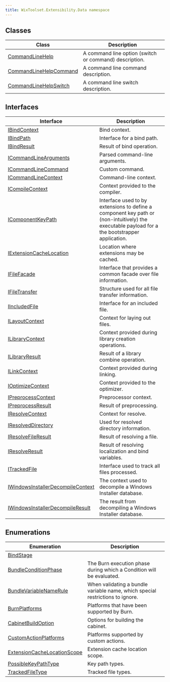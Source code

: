 ```yaml
---
title: WixToolset.Extensibility.Data namespace
---
```

## Classes
| Class | Description |
| -------- | ----------- |
| [CommandLineHelp](commandlinehelp) | A command line option (switch or command) description. |
| [CommandLineHelpCommand](commandlinehelpcommand) | A command line command description. |
| [CommandLineHelpSwitch](commandlinehelpswitch) | A command line switch description. |
## Interfaces
| Interface | Description |
| -------- | ----------- |
| [IBindContext](ibindcontext) | Bind context. |
| [IBindPath](ibindpath) | Interface for a bind path. |
| [IBindResult](ibindresult) | Result of bind operation. |
| [ICommandLineArguments](icommandlinearguments) | Parsed command-line arguments. |
| [ICommandLineCommand](icommandlinecommand) | Custom command. |
| [ICommandLineContext](icommandlinecontext) | Command-line context. |
| [ICompileContext](icompilecontext) | Context provided to the compiler. |
| [IComponentKeyPath](icomponentkeypath) | Interface used to by extensions to define a component key path or (non-intuitively) the executable payload for a the bootstrapper application. |
| [IExtensionCacheLocation](iextensioncachelocation) | Location where extensions may be cached. |
| [IFileFacade](ifilefacade) | Interface that provides a common facade over file information. |
| [IFileTransfer](ifiletransfer) | Structure used for all file transfer information. |
| [IIncludedFile](iincludedfile) | Interface for an included file. |
| [ILayoutContext](ilayoutcontext) | Context for laying out files. |
| [ILibraryContext](ilibrarycontext) | Context provided during library creation operations. |
| [ILibraryResult](ilibraryresult) | Result of a library combine operation. |
| [ILinkContext](ilinkcontext) | Context provided during linking. |
| [IOptimizeContext](ioptimizecontext) | Context provided to the optimizer. |
| [IPreprocessContext](ipreprocesscontext) | Preprocessor context. |
| [IPreprocessResult](ipreprocessresult) | Result of preprocessing. |
| [IResolveContext](iresolvecontext) | Context for resolve. |
| [IResolvedDirectory](iresolveddirectory) | Used for resolved directory information. |
| [IResolveFileResult](iresolvefileresult) | Result of resolving a file. |
| [IResolveResult](iresolveresult) | Result of resolving localization and bind variables. |
| [ITrackedFile](itrackedfile) | Interface used to track all files processed. |
| [IWindowsInstallerDecompileContext](iwindowsinstallerdecompilecontext) | The context used to decompile a Windows Installer database. |
| [IWindowsInstallerDecompileResult](iwindowsinstallerdecompileresult) | The result from decompiling a Windows Installer database. |
## Enumerations
| Enumeration | Description |
| -------- | ----------- |
| [BindStage](bindstage) |  |
| [BundleConditionPhase](bundleconditionphase) | The Burn execution phase during which a Condition will be evaluated. |
| [BundleVariableNameRule](bundlevariablenamerule) | When validating a bundle variable name, which special restrictions to ignore. |
| [BurnPlatforms](burnplatforms) | Platforms that have been supported by Burn. |
| [CabinetBuildOption](cabinetbuildoption) | Options for building the cabinet. |
| [CustomActionPlatforms](customactionplatforms) | Platforms supported by custom actions. |
| [ExtensionCacheLocationScope](extensioncachelocationscope) | Extension cache location scope. |
| [PossibleKeyPathType](possiblekeypathtype) | Key path types. |
| [TrackedFileType](trackedfiletype) | Tracked file types. |
